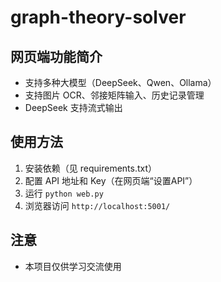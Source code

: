 # graph-theory-solver

## 网页端功能简介
- 支持多种大模型（DeepSeek、Qwen、Ollama）
- 支持图片 OCR、邻接矩阵输入、历史记录管理
- DeepSeek 支持流式输出

## 使用方法
1. 安装依赖（见 requirements.txt）
2. 配置 API 地址和 Key（在网页端“设置API”）
3. 运行 `python web.py`
4. 浏览器访问 `http://localhost:5001/`

## 注意
- 本项目仅供学习交流使用
